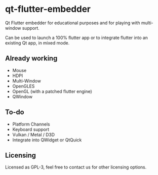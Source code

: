 # qt-flutter-embedder

Qt Flutter embedder for educational purposes and for playing with multi-window support.

Can be used to launch a 100% flutter app or to integrate flutter into an existing Qt app, in mixed mode.

## Already working

- Mouse
- HDPI
- Multi-Window
- OpenGLES
- OpenGL (with a patched flutter engine)
- QWindow

## To-do

- Platform Channels
- Keyboard support
- Vulkan / Metal / D3D
- Integrate into QWidget or QtQuick

## Licensing

Licensed as GPL-3, feel free to contact us for other licensing options.
